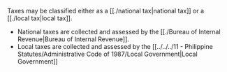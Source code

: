 Taxes may be classified either as a [[./national tax|national tax]] or a [[./local tax|local tax]].
- National taxes are collected and assessed by the [[./Bureau of Internal Revenue|Bureau of Internal Revenue]].
- Local taxes are collected and assessed by the [[../../../11 - Philippine Statutes/Administrative Code of 1987/Local Government|Local Government]]
